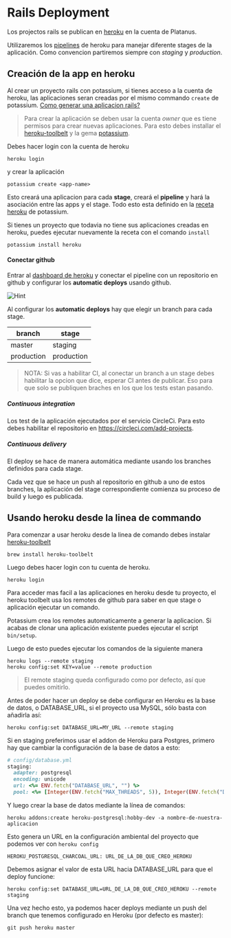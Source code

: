 # Rails Deployment

Los projectos rails se publican en [heroku][heroku-dashboard] en la cuenta de Platanus.

Utilizaremos los [pipelines][heroku-pipelines] de heroku para manejar diferente stages de la aplicación. Como convencion partiremos siempre con *staging* y *production*.

## Creación de la app en heroku

Al crear un proyecto rails con potassium, si tienes acceso a la cuenta de heroku, las aplicaciones seran creadas por el mismo commando `create` de potassium.
[Como generar una aplicacion rails?](../code/rails.md)

> Para crear la aplicación se deben usar la cuenta *owner* que es tiene permisos para crear nuevas aplicaciones. Para esto debes installar el [heroku-toolbelt][] y la gema [potassium][].

Debes hacer login con la cuenta de heroku

    heroku login

y crear la aplicación

    potassium create <app-name>

Esto creará una aplicacion para cada **stage**, creará el **pipeline** y hará la asociación entre las apps y el stage. Todo esto esta definido en la [receta heroku][heroku-recipe] de potassium.

Si tienes un proyecto que todavia no tiene sus aplicaciones creadas en heroku, puedes ejecutar nuevamente la receta con el comando `install`

    potassium install heroku

#### Conectar github

Entrar al [dashboard de heroku][heroku-dashboard] y conectar el pipeline con un repositorio en github y configurar los **automatic deploys** usando github.

![Hint](https://cloud.githubusercontent.com/assets/313750/13019759/fa86c8ca-d1af-11e5-8869-cd2efb5513fa.png)

Al configurar los **automatic deploys** hay que elegir un branch para cada stage.

| branch     | stage      |
| ---------- | ---------- |
| master     | staging    |
| production | production |

> NOTA: Si vas a habilitar CI, al conectar un branch a un stage debes habilitar
la opcion que dice, esperar CI antes de publicar. Eso para que solo se publiquen
braches en los que los tests estan pasando.

##### Continuous integration

Los test de la aplicación ejecutados por el servicio CircleCi. Para esto debes habilitar el repositorio en https://circleci.com/add-projects.

##### Continuous delivery

El deploy se hace de manera automática mediante usando los branches definidos para cada stage.

Cada vez que se hace un push al repositorio en github a uno de estos branches, la aplicación del stage correspondiente comienza su proceso de build y luego es publicada.

## Usando heroku desde la linea de commando

Para comenzar a usar heroku desde la linea de comando debes instalar [heroku-toolbelt][]

    brew install heroku-toolbelt

Luego debes hacer login con tu cuenta de heroku.

    heroku login

Para acceder mas facil a las aplicaciones en heroku desde tu proyecto, el heroku toolbelt usa los remotes de github para saber en que stage o aplicación ejecutar un comando.

Potassium crea los remotes automaticamente a generar la aplicacion. Si acabas de clonar una aplicación existente puedes ejecutar el script `bin/setup`.

Luego de esto puedes ejecutar los comandos de la siguiente manera

    heroku logs --remote staging
    heroku config:set KEY=value --remote production

> El remote staging queda configurado como por defecto, así que puedes omitirlo.

Antes de poder hacer un deploy se debe configurar en Heroku es la base de datos, o DATABASE_URL, si el proyecto usa MySQL, sólo basta con añadirla así:

    heroku config:set DATABASE_URL=MY_URL --remote staging

Si en staging preferimos usar el addon de Heroku para Postgres, primero hay que cambiar la configuración de la base de datos a esto:

```ruby
# config/database.yml
staging:
  adapter: postgresql
  encoding: unicode
  url: <%= ENV.fetch("DATABASE_URL", "") %>
  pool: <%= [Integer(ENV.fetch("MAX_THREADS", 5)), Integer(ENV.fetch("DB_POOL", 5))].max %>
```

Y luego crear la base de datos mediante la línea de comandos:

    heroku addons:create heroku-postgresql:hobby-dev -a nombre-de-nuestra-aplicacion

Esto genera un URL en la configuración ambiental del proyecto que podemos ver con `heroku config`

    HEROKU_POSTGRESQL_CHARCOAL_URL: URL_DE_LA_DB_QUE_CREO_HEROKU

Debemos asignar el valor de esta URL hacia DATABASE_URL para que el deploy funcione:

    heroku config:set DATABASE_URL=URL_DE_LA_DB_QUE_CREO_HEROKU --remote staging

Una vez hecho esto, ya podemos hacer deploys mediante un push del branch que tenemos configurado en Heroku (por defecto es master):

    git push heroku master

[heroku-dashboard]: https://dashboard.heroku.com
[heroku-pipelines]: https://devcenter.heroku.com/articles/pipelines
[heroku-toolbelt]: https://toolbelt.heroku.com/
[heroku-recipe]: https://github.com/platanus/potassium/blob/master/lib/potassium/recipes/heroku.rb
[potassium]: https://github.com/platanus/potassium

